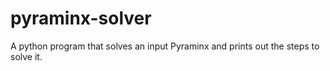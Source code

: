 # pyraminx-solver
A python program that solves an input Pyraminx and prints out the steps to solve it.

